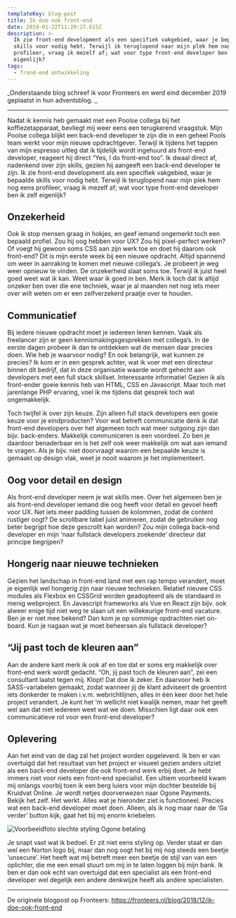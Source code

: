 ```yaml
---
templateKey: blog-post
title: Ik doe ook front-end
date: 2019-01-22T11:20:27.615Z
description: >-
  Ik zie front-end development als een specifiek vakgebied, waar je bepaalde
  skills voor nodig hebt. Terwijl ik teruglopend naar mijn plek hem nog eens
  profileer, vraag ik mezelf af; wat voor type front-end developer ben ik zelf
  eigenlijk?
tags:
  - frond-end ontwikkeling
---
```

_Onderstaande blog schreef ik voor Fronteers en werd eind december 2019 geplaatst in hun adventsblog. _

<hr>

Nadat ik kennis heb gemaakt met een Poolse collega bij het koffiezetapparaat, bevliegt mij weer eens een terugkerend vraagstuk. Mijn Poolse collega blijkt een back-end developer te zijn die in een geheel Pools team werkt voor mijn nieuwe opdrachtgever. Terwijl ik tijdens het tappen van mijn espresso uitleg dat ik tijdelijk wordt ingehuurd als front-end developer, reageert hij direct “Yes, I do front-end too”. Ik dwaal direct af, nadenkend over zijn skills, gezien hij aangeeft een back-end developer te zijn. Ik zie front-end development als een specifiek vakgebied, waar je bepaalde skills voor nodig hebt. Terwijl ik teruglopend naar mijn plek hem nog eens profileer, vraag ik mezelf af; wat voor type front-end developer ben ik zelf eigenlijk?

## Onzekerheid

Ook ik stop mensen graag in hokjes, en geef iemand ongemerkt toch een bepaald profiel. Zou hij oog hebben voor UX? Zou hij pixel-perfect werken? Of voegt hij gewoon soms CSS aan zijn werk toe en doet hij daarom ook front-end? Dit is mijn eerste week bij een nieuwe opdracht. Altijd spannend om weer in aanraking te komen met nieuwe collega’s. Je probeert je weg weer opnieuw te vinden. De onzekerheid slaat soms toe. Terwijl ik juist heel goed weet wat ik kan. Weet waar ik goed in ben. Merk ik toch dat ik altijd onzeker ben over die ene techniek, waar je al maanden net nog iets meer over wilt weten om er een zelfverzekerd praatje over te houden.

## Communicatief

Bij iedere nieuwe opdracht moet je iedereen leren kennen. Vaak als freelancer zijn er geen kennismakingsgesprekken met collega’s. In de eerste dagen probeer ik dan te ontdekken wat de mensen daar precies doen. Wie heb je waarvoor nodig? En ook belangrijk, wat kunnen ze precies? Ik kom er in een gesprek achter, wat ik voer met een directeur binnen dit bedrijf, dat in deze organisatie waarde wordt gehecht aan developers met een full stack skillset. Interessante informatie! Gezien ik als front-ender goeie kennis heb van HTML, CSS en Javascript. Maar toch met jarenlange PHP ervaring, voel ik me tijdens dat gesprek toch wat ongemakkelijk. 

Toch twijfel ik over zijn keuze. Zijn alleen full stack developers een goeie keuze voor je eindproducten? Voor wat betreft communicatie denk ik dat front-end developers over het algemeen toch wat meer outgoing zijn dan bijv. back-enders. Makkelijk communiceren is een voordeel. Zo ben je daardoor benaderbaar en is het zelf ook weer makkelijk om wat aan iemand te vragen. Als je bijv. niet doorvraagt waarom een bepaalde keuze is gemaakt op design vlak, weet je nooit waarom je het implementeert.

## Oog voor detail en design

Als front-end developer neem je wat skills mee. Over het algemeen ben je als front-end developer iemand die oog heeft voor detail en gevoel heeft voor UX. Net iets meer padding tussen de kolommen, zodat de content rustiger oogt? De scrollbare tabel juist animeren, zodat de gebruiker nog beter begrijpt hoe deze gescrollt kan worden? Zou mijn collega back-end developer en mijn ‘naar fullstack developers zoekende’ directeur dat principe begrijpen?

## Hongerig naar nieuwe technieken

Gezien het landschap in front-end land met een rap tempo verandert, moet je eigenlijk wel hongerig zijn naar nieuwe technieken. Relatief nieuwe CSS modules als Flexbox en CSSGrid worden geadopteerd als de standaard in menig webproject. En Javascript frameworks als Vue en React zijn bijv. ook alweer enige tijd niet weg te slaan uit een willekeurige front-end vacature. Ben je er niet mee bekend? Dan kom je op sommige opdrachten niet on-board. Kun je nagaan wat je moet beheersen als fullstack developer?

## “Jij past toch de kleuren aan”

Aan de andere kant merk ik ook af en toe dat er soms erg makkelijk over front-end werk wordt gedacht. “Oh, jij past toch de kleuren aan”, zei een consultant laatst tegen mij. Klopt! Dat doe ik zeker. En daarvoor heb ik SASS-variabelen gemaakt, zodat wanneer jij de klant adviseert de groentint iets donkerder te maken i.v.m. webrichtlijnen, alles in één keer door het hele project verandert. Je kunt het ‘m wellicht niet kwalijk nemen, maar het geeft wel aan dat niet iedereen weet wat we doen. Misschien ligt daar ook een communicatieve rol voor een front-end developer?

## Oplevering

Aan het eind van de dag zal het project worden opgeleverd. Ik ben er van overtuigd dat het resultaat van het project er visueel gezien anders uitziet als een back-end developer die ook front-end werk erbij doet. Je hebt immers niet voor niets een front-end specialist. Een ultiem voorbeeld kwam mij onlangs voorbij toen ik een berg luiers voor mijn dochter bestelde bij Kruidvat Online. Je wordt netjes doorverwezen naar Ogone Payments. Bekijk het zelf. Het werkt. Alles wat je hieronder ziet is functioneel. Precies wat een back-end developer moet doen. Alleen, als ik nog maar naar de ‘Ga verder’ button kijk, gaat het bij mij enorm kriebelen. 

![Voorbeeldfoto slechte styling Ogone betaling ](/img/ogone-betaling-voorbeeld.png "Voorbeeld Ogone betaling")

Je snapt vast wat ik bedoel. Er zit niet eens styling op. Verder staat er dan wel een Norton logo bij, maar dan nog oogt het bij mij nog steeds een beetje ‘unsecure’. Het heeft wat mij betreft meer een beetje de stijl van van een oplichter, die me een email stuurt om mij in te laten loggen bij mijn bank. Ik ben er dan ook echt van overtuigd dat een specialist als een front-end developer wel degelijk een andere denkwijze heeft als andere specialisten.

<hr>

De originele blogpost op Fronteers: <https://fronteers.nl/blog/2018/12/ik-doe-ook-front-end>
